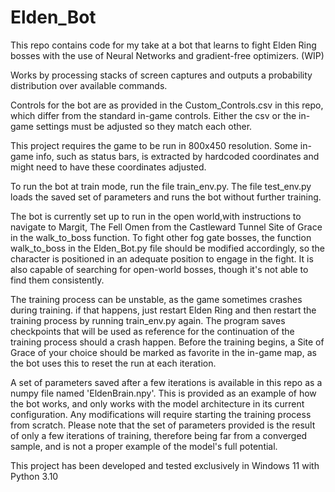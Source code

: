 # Elden_Bot
This repo contains code for my take at a bot that learns to fight Elden Ring bosses with the use of Neural Networks and gradient-free optimizers. (WIP)

Works by processing stacks of screen captures and outputs a probability distribution over available commands. 

Controls for the bot are as provided in the Custom_Controls.csv in this repo, which differ from the standard in-game controls. Either the csv or the in-game settings must be adjusted so they match each other. 

This project requires the game to be run in 800x450 resolution. Some in-game info, such as status bars, is extracted by hardcoded coordinates and might need to have these coordinates adjusted.

To run the bot at train mode, run the file train_env.py. The file test_env.py loads the saved set of parameters and runs the bot without further training.

The bot is currently set up to run in the open world,with instructions to navigate to Margit, The Fell Omen from the Castleward Tunnel Site of Grace in the walk_to_boss function. To fight other fog gate bosses, the function walk_to_boss in the Elden_Bot.py file should be modified accordingly, so the character is positioned in an adequate position to engage in the fight. It is also capable of searching for open-world bosses, though it's not able to find them consistently. 

The training process can be unstable, as the game sometimes crashes during training. if that happens, just restart Elden Ring and then restart the training process by running train_env.py again. The program saves checkpoints that will be used as reference for the continuation of the training process should a crash happen.
Before the training begins, a Site of Grace of your choice should be marked as favorite in the in-game map, as the bot uses this to reset the run at each iteration.

A set of parameters saved after a few iterations is available in this repo as a numpy file named 'EldenBrain.npy'. This is provided as an example of how the bot works, and only works with the model architecture in its current configuration. Any modifications will require starting the training process from scratch. Please note that the set of parameters provided is the result of only a few iterations of training, therefore being far from a converged sample, and is not a proper example of the model's full potential. 

This project has been developed and tested exclusively in Windows 11 with Python 3.10

